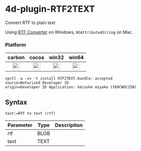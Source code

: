 # 4d-plugin-RTF2TEXT
Convert RTF to plain text

Using [RTF Converter](http://www5b.biglobe.ne.jp/~harigaya/e/rtfcnv.html#dll) on Windows, ``NSAttributedString`` on Mac.

### Platform

| carbon | cocoa | win32 | win64 |
|:------:|:-----:|:---------:|:---------:|
|<img src="https://cloud.githubusercontent.com/assets/1725068/22371562/1b091f0a-e4db-11e6-8458-8653954a7cce.png" width="24" height="24" />|<img src="https://cloud.githubusercontent.com/assets/1725068/22371562/1b091f0a-e4db-11e6-8458-8653954a7cce.png" width="24" height="24" />|<img src="https://cloud.githubusercontent.com/assets/1725068/22371562/1b091f0a-e4db-11e6-8458-8653954a7cce.png" width="24" height="24" />|<img src="https://cloud.githubusercontent.com/assets/1725068/22371562/1b091f0a-e4db-11e6-8458-8653954a7cce.png" width="24" height="24" />|

```
spctl -a -vv -t install RTF2TEXT.bundle: accepted
source=Notarized Developer ID
origin=Developer ID Application: keisuke miyako (Y69CWUC25B)
```

## Syntax

```
text:=RTF to text (rtf)
```

Parameter|Type|Description
------------|------------|----
rtf|BLOB|
text|TEXT|
